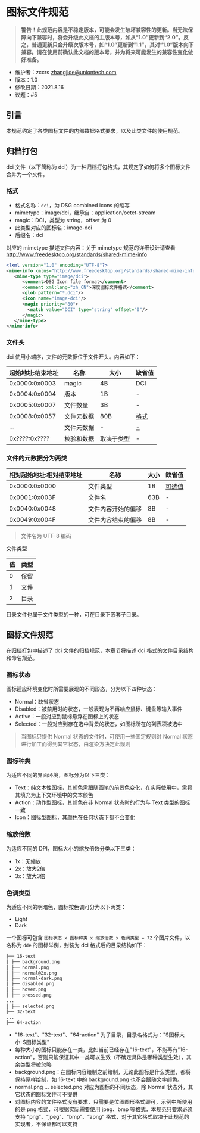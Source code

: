 # 图标文件规范

> __警告！此规范内容是不稳定版本，可能会发生破坏兼容性的更新。当无法保障向下兼容时，将会升级此文档的主版本号，如从“1.0”更新到“2.0”。反之，普通更新只会升级次版本号，如“1.0”更新到“1.1”，其对“1.0”版本向下兼容。请在使用前确认此文档的版本号，并为将来可能发生的兼容性变化做好准备。__

* 维护者：zccrs zhangjide@uniontech.com
* 版本：1.0
* 修改日期：2021.8.16
* 议题：#5

## 引言

本规范约定了各类图标文件的内部数据格式要求，以及此类文件的使用规范。

## 归档打包<a name="package"></a>

dci 文件（以下简称为 dci）为一种归档打包格式，其规定了如何将多个图标文件合并为一个文件。

### 格式

* 格式名称：`dci`，为 DSG combined icons 的缩写
* mimetype：image/dci，继承自：application/octet-stream
* magic：DCI，类型为 string，offset 为 0
* 此类型对应的图标名：image-dci
* 后缀名：dci

对应的 mimetype 描述文件内容：关于 mimetype 规范的详细设计请查看 <http://www.freedesktop.org/standards/shared-mime-info>

```xml
<?xml version="1.0" encoding="UTF-8"?>
<mime-info xmlns="http://www.freedesktop.org/standards/shared-mime-info">
   <mime-type type="image/dci">
      <comment>DSG Icon file format</comment>
      <comment xml:lang="zh_CN">深度图标文件格式</comment>
      <glob pattern="*.dci"/>
      <icon name="image-dci"/>
      <magic priority="80">
        <match value="DCI" type="string" offset="0"/>
      </magic>
   </mime-type> 
</mime-info>

```

### 文件头

dci 使用小端序，文件的元数据位于文件开头。内容如下：

| 起始地址:结束地址 | 名称 | 大小 | 缺省值 |
| ---- | ---- | ---- | ---- |
| 0x0000:0x0003 | magic | 4B | DCI |
| 0x0004:0x0004 | 版本 | 1B |-|
| 0x0005:0x0007 | 文件数量 | 3B |-|
| 0x0008:0x0057 | 文件元数据 | 80B |[格式](#file_format)|
| ... | 文件元数据 | - |[-](#file_format)|
| 0x????:0x???? | 校验和数据 | 取决于类型 |-|

### 文件的元数据分为两类 <a name="file_format"></a>

| 相对起始地址:相对结束地址 | 名称 | 大小 | 缺省值 |
| ---- | ---- | ---- | ---- |
| 0x0000:0x0000 | 文件类型 | 1B | [可选值](#file_type) |
| 0x0001:0x003F | 文件名 | 63B | - |
| 0x0040:0x0048 | 文件内容开始的偏移 | 8B |-|
| 0x0049:0x004F | 文件内容结束的偏移 | 8B |-|

> 文件名为 UTF-8 编码

文件类型 <a name="file_type"></a>

| 值 | 类型 |
| ---- | ---- |
| 0 | 保留 |
| 1 | 文件 |
| 2 | 目录 |

目录文件也属于文件类型的一种，可在目录下嵌套子目录。

## 图标文件规范

在[归档打包](#package)中描述了 dci 文件的归档规范，本章节将描述 dci 格式的文件目录结构和命名规范。

### 图标状态

图标适应环境变化时所需要展现的不同形态，分为以下四种状态：

* Normal：缺省状态
* Disabled：被禁用时的状态，一般表现为不再响应鼠标、键盘等输入事件
* Active：一般对应到鼠标悬浮在图标上的状态
* Selected：一般对应到存在选中背景的状态，如图标所在的列表项被选中

> 当图标只提供 Normal 状态的文件时，可使用一些固定规则对 Normal 状态进行加工而得到其它状态，由渲染方决定此规则

### 图标种类

为适应不同的界面环境，图标分为以下三类：

* Text：纯文本性图标，其颜色需跟随画笔的前景色变化，在实际使用中，需将其填充为上下文环境中的文本颜色
* Action：动作型图标，其颜色在非 Normal 状态时的行为与 Text 类型的图标一致
* Icon：图标型图标，其颜色在任何状态下都不会变化

### 缩放倍数

为适应不同的 DPI，图标大小的缩放倍数分类以下三类：

* 1x：无缩放
* 2x：放大2倍
* 3x：放大3倍

### 色调类型

为适应不同的明暗色，图标按色调可分为以下两类：

* Light
* Dark

一个图标可包含 `图标状态 x 图标种类 x 缩放倍数 x 色调类型 = 72` 个图片文件，以名称为 `dde` 的图标举例，封装为 dci 格式后的目录结构如下：

```txt
├── 16-text
│ ├── background.png
│ ├── normal.png
│ ├── normal@2x.png
│ ├── normal-dark.png
│ ├── disabled.png
│ ├── hover.png
│ ├── pressed.png
...
│ ├── selected.png
├── 32-text
...
├── 64-action
```

* "16-text"、"32-text"、"64-action" 为子目录，目录名格式为："\$图标大小-$图标类型"
* 每种大小的图标只能存在一类，比如当前已经存在"16-text"，不能再有"16-action"，否则只能保证其中一类可以生效（不确定具体是哪种类型生效），其余类型将被忽略
* background.png：在图标内容绘制之前绘制，无论此图标是什么类型，都将保持原样绘制，如 16-text 中的 background.png 也不会跟随文字颜色。
* normal.png ... selected.png 对应为图标的不同状态，除 Normal 状态外，其它状态的图标文件可不提供
* 对图标内容的文件格式没有要求，只需要是位图图形格式即可，示例中所使用的是 png 格式，可根据实际需要使用 jpeg、bmp 等格式，本规范只要求必须支持 “png”、“jpeg”、“bmp”、“apng” 格式，对于其它格式取决于此规范的实现者，不保证都可以支持
